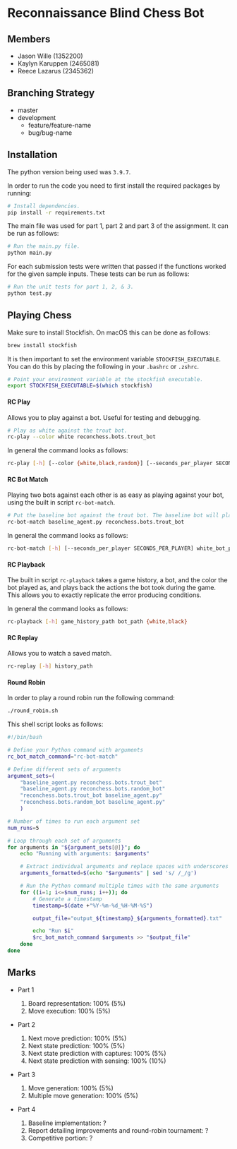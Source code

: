 # Reconnaissance Blind Chess Bot

## Members

- Jason Wille (1352200)
- Kaylyn Karuppen (2465081)
- Reece Lazarus (2345362)

## Branching Strategy

- master
- development
  - feature/feature-name
  - bug/bug-name

## Installation

The python version being used was `3.9.7`.

In order to run the code you need to first install the required packages by running:

```bash
# Install dependencies.
pip install -r requirements.txt
```

The main file was used for part 1, part 2 and part 3 of the assignment. It can be run as follows:

```bash
# Run the main.py file.
python main.py
```

For each submission tests were written that passed if the functions worked for the given sample inputs. These tests can be run as follows:

```bash
# Run the unit tests for part 1, 2, & 3.
python test.py
```

## Playing Chess

Make sure to install Stockfish. On macOS this can be done as follows:

```bash
brew install stockfish
```

It is then important to set the environment variable `STOCKFISH_EXECUTABLE`. You can do this by placing the following in your `.bashrc` or `.zshrc`.

```bash
# Point your environment variable at the stockfish executable.
export STOCKFISH_EXECUTABLE=$(which stockfish)
```

#### RC Play

Allows you to play against a bot. Useful for testing and debugging.

```bash
# Play as white against the trout bot.
rc-play --color white reconchess.bots.trout_bot
```

In general the command looks as follows:

```bash
rc-play [-h] [--color {white,black,random}] [--seconds_per_player SECONDS_PER_PLAYER] bot_path
```

#### RC Bot Match

Playing two bots against each other is as easy as playing against your bot, using the built in script `rc-bot-match`.

```bash
# Put the baseline bot against the trout bot. The baseline bot will play as white.
rc-bot-match baseline_agent.py reconchess.bots.trout_bot
```

In general the command looks as follows:

```bash
rc-bot-match [-h] [--seconds_per_player SECONDS_PER_PLAYER] white_bot_path black_bot_path
```

#### RC Playback

The built in script `rc-playback` takes a game history, a bot, and the color the bot played as, and plays back the actions the bot took during the game. This allows you to exactly replicate the error producing conditions.

In general the command looks as follows:

```bash
rc-playback [-h] game_history_path bot_path {white,black}
```

#### RC Replay

Allows you to watch a saved match.

```bash
rc-replay [-h] history_path
```

#### Round Robin

In order to play a round robin run the following command:

```bash
./round_robin.sh
```

This shell script looks as follows:

```bash
#!/bin/bash

# Define your Python command with arguments
rc_bot_match_command="rc-bot-match"

# Define different sets of arguments
argument_sets=(
    "baseline_agent.py reconchess.bots.trout_bot"
    "baseline_agent.py reconchess.bots.random_bot"
    "reconchess.bots.trout_bot baseline_agent.py"
    "reconchess.bots.random_bot baseline_agent.py"
    )

# Number of times to run each argument set
num_runs=5

# Loop through each set of arguments
for arguments in "${argument_sets[@]}"; do
    echo "Running with arguments: $arguments"

    # Extract individual arguments and replace spaces with underscores
    arguments_formatted=$(echo "$arguments" | sed 's/ /_/g')

    # Run the Python command multiple times with the same arguments
    for ((i=1; i<=$num_runs; i++)); do
        # Generate a timestamp
        timestamp=$(date +"%Y-%m-%d_%H-%M-%S")

        output_file="output_${timestamp}_${arguments_formatted}.txt"

        echo "Run $i"
        $rc_bot_match_command $arguments >> "$output_file"
    done
done

```

## Marks

- Part 1

  1. Board representation: 100% (5%)
  2. Move execution: 100% (5%)

- Part 2

  1. Next move prediction: 100% (5%)
  2. Next state prediction: 100% (5%)
  3. Next state prediction with captures: 100% (5%)
  4. Next state prediction with sensing: 100% (10%)

- Part 3

  1. Move generation: 100% (5%)
  2. Multiple move generation: 100% (5%)

- Part 4

  1. Baseline implementation: ?
  2. Report detailing improvements and round-robin tournament: ?
  3. Competitive portion: ?
